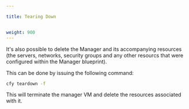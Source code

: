 ```yaml
---

title: Tearing Down


weight: 900
---
```


It's also possible to delete the Manager and its accompanying resources (the servers, networks, security groups and any other resourcs that were configured within the Manager blueprint).

This can be done by issuing the following command:

```bash
cfy teardown -f
```

This will terminate the manager VM and delete the resources associated with it.
